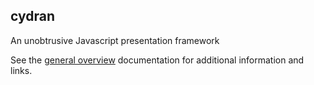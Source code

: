 ## cydran
An unobtrusive Javascript presentation framework

See the <a href="https://www.github.com/cydran/cydran/wiki" target="_blank" alt="general info">general overview</a> documentation for additional information and links.
